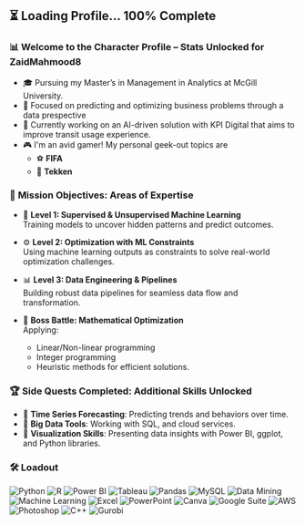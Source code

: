 ## ⏳ **Loading Profile... 100% Complete**
### 📊 **Welcome to the Character Profile – Stats Unlocked for ZaidMahmood8**  
- 🎓 Pursuing my Master’s in Management in Analytics at McGill University.
- 🤖 Focused on predicting and optimizing business problems through a data prespective
- 🚌 Currently working on an AI-driven solution with KPI Digital that aims to improve transit usage experience.
- 🎮 I'm an avid gamer! My personal geek-out topics are
  - ⚽ **FIFA**  
  - 🥋 **Tekken**
 
### 🎯 **Mission Objectives: Areas of Expertise**

- 🧠 **Level 1: Supervised & Unsupervised Machine Learning**  
   Training models to uncover hidden patterns and predict outcomes.

- ⚙️ **Level 2: Optimization with ML Constraints**  
   Using machine learning outputs as constraints to solve real-world optimization challenges.

- 📊 **Level 3: Data Engineering & Pipelines**  
   Building robust data pipelines for seamless data flow and transformation.

- 🧮 **Boss Battle: Mathematical Optimization**  
   Applying:  
   - Linear/Non-linear programming  
   - Integer programming  
   - Heuristic methods for efficient solutions.
 
### 🏆 **Side Quests Completed: Additional Skills Unlocked**
- 🎲 **Time Series Forecasting**: Predicting trends and behaviors over time.  
- 💾 **Big Data Tools**: Working with SQL, and cloud services.  
- 🎨 **Visualization Skills**: Presenting data insights with Power BI, ggplot, and Python libraries.



### 🛠️ **Loadout**
![Python](https://img.shields.io/badge/Python-3776AB?style=flat&logo=python&logoColor=white)
![R](https://img.shields.io/badge/R-276DC3?style=flat&logo=r&logoColor=white)
![Power BI](https://img.shields.io/badge/Power%20BI-F2C811?style=flat&logo=powerbi&logoColor=black)
![Tableau](https://img.shields.io/badge/Tableau-E97627?style=flat&logo=tableau&logoColor=white)
![Pandas](https://img.shields.io/badge/Pandas-150458?style=flat&logo=pandas&logoColor=white)
![MySQL](https://img.shields.io/badge/MySQL-00000F?style=flat&logo=mysql&logoColor=white)
![Data Mining](https://img.shields.io/badge/Data%20Mining-31A8FF?style=flat&logo=data&logoColor=white)
![Machine Learning](https://img.shields.io/badge/Machine%20Learning-0052CC?style=flat&logo=machinelearning&logoColor=white)
![Excel](https://img.shields.io/badge/Excel-217346?style=flat&logo=microsoft-excel&logoColor=white)
![PowerPoint](https://img.shields.io/badge/PowerPoint-B7472A?style=flat&logo=microsoft-powerpoint&logoColor=white)
![Canva](https://img.shields.io/badge/Canva-00C4CC?style=flat&logo=canva&logoColor=white)
![Google Suite](https://img.shields.io/badge/Google%20Suite-4285F4?style=flat&logo=google&logoColor=white)
![AWS](https://img.shields.io/badge/AWS-FF9900?style=flat&logo=amazonaws&logoColor=white)
![Photoshop](https://img.shields.io/badge/Photoshop-31A8FF?style=flat&logo=adobephotoshop&logoColor=white)
![C++](https://img.shields.io/badge/C++-00599C?style=flat&logo=cplusplus&logoColor=white)
![Gurobi](https://img.shields.io/badge/Gurobi-CC0000?style=flat&logo=gurobi&logoColor=white) 
<!--
**ZaidMahmood8/ZaidMahmood8** is a ✨ _special_ ✨ repository because its `README.md` (this file) appears on your GitHub profile.

Here are some ideas to get you started:

- 🔭 I’m currently working on ...
- 🌱 I’m currently learning ...
- 👯 I’m looking to collaborate on ...
- 🤔 I’m looking for help with ...
- 💬 Ask me about ...
- 📫 How to reach me: ...
- 😄 Pronouns: ...
- ⚡ Fun fact: ...
-->
